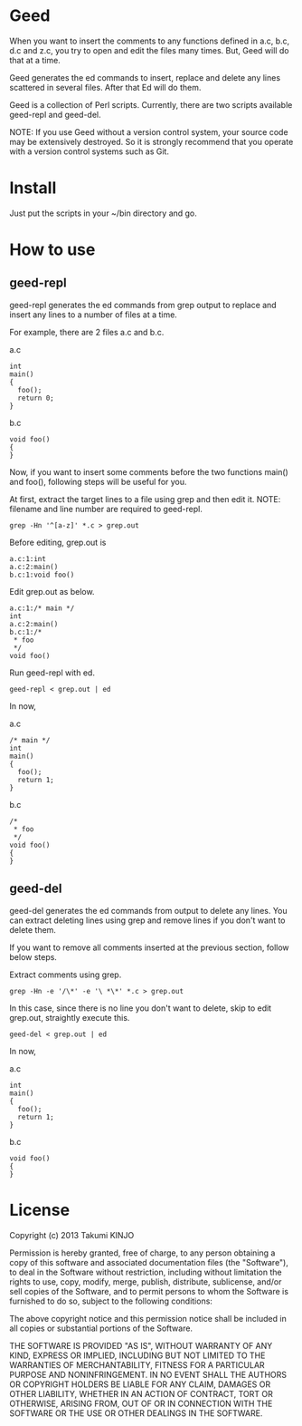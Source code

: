 Geed
====

When you want to insert the comments to any functions defined in a.c, b.c, d.c and z.c, 
you try to open and edit the files many times. But, Geed will do that at a time.

Geed generates the ed commands to insert, replace and delete any lines scattered in several files.
After that Ed will do them.

Geed is a collection of Perl scripts. Currently, there are two scripts available geed-repl and geed-del.

NOTE: If you use Geed without a version control system, your source code may be extensively 
destroyed. So it is strongly recommend that you operate with a version control systems such as Git.

# Install

Just put the scripts in your ~/bin directory and go.

# How to use

## geed-repl

geed-repl generates the ed commands from grep output
to replace and insert any lines to a number of files at a time.

For example, there are 2 files a.c and b.c.

a.c

    int
    main()
    {
      foo();
      return 0;
    }

b.c

    void foo()
    {
    }

Now, if you want to insert some comments before the two functions main() and foo(), 
following steps will be useful for you.

At first, extract the target lines to a file using grep and then edit it.
NOTE: filename and line number are required to geed-repl.

    grep -Hn '^[a-z]' *.c > grep.out

Before editing, grep.out is
 
    a.c:1:int
    a.c:2:main()
    b.c:1:void foo()

Edit grep.out as below.

    a.c:1:/* main */
    int
    a.c:2:main()
    b.c:1:/*
     * foo
     */
    void foo()

Run geed-repl with ed.

    geed-repl < grep.out | ed

In now,

a.c

    /* main */
    int
    main()
    {
      foo();
      return 1;
    }

b.c
 
    /*
     * foo
     */
    void foo()
    {
    }

## geed-del

geed-del generates the ed commands from output to delete any lines.
You can extract deleting lines using grep and remove lines if you don't want to delete them.

If you want to remove all comments inserted at the previous section, follow below steps.

Extract comments using grep.

    grep -Hn -e '/\*' -e '\ *\*' *.c > grep.out

In this case, since there is no line you don't want to delete, skip to edit grep.out,
straightly execute this.

    geed-del < grep.out | ed

In now,

a.c

    int
    main()
    {
      foo();
      return 1;
    }

b.c

    void foo()
    {
    }

# License

Copyright (c) 2013 Takumi KINJO

Permission is hereby granted, free of charge, to any person obtaining
a copy of this software and associated documentation files (the
"Software"), to deal in the Software without restriction, including
without limitation the rights to use, copy, modify, merge, publish,
distribute, sublicense, and/or sell copies of the Software, and to
permit persons to whom the Software is furnished to do so, subject to
the following conditions:

The above copyright notice and this permission notice shall be
included in all copies or substantial portions of the Software.

THE SOFTWARE IS PROVIDED "AS IS", WITHOUT WARRANTY OF ANY KIND,
EXPRESS OR IMPLIED, INCLUDING BUT NOT LIMITED TO THE WARRANTIES OF
MERCHANTABILITY, FITNESS FOR A PARTICULAR PURPOSE AND
NONINFRINGEMENT. IN NO EVENT SHALL THE AUTHORS OR COPYRIGHT HOLDERS BE
LIABLE FOR ANY CLAIM, DAMAGES OR OTHER LIABILITY, WHETHER IN AN ACTION
OF CONTRACT, TORT OR OTHERWISE, ARISING FROM, OUT OF OR IN CONNECTION
WITH THE SOFTWARE OR THE USE OR OTHER DEALINGS IN THE SOFTWARE.

